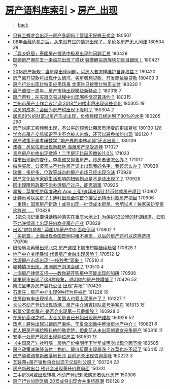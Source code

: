 [房产语料库索引](../../README.md)  > [房产_出现](房产_出现.md)
====
> [back](../README.md)

- [只有工蜂才会出现一房产多卵吗？管理不好蜂王也会](http://jkwz.applinzi.com/ittc/7100315421435757574.html#%E5%8F%AA%E6%9C%89%E5%B7%A5%E8%9C%82%E6%89%8D%E4%BC%9A%E5%87%BA%E7%8E%B0%E4%B8%80%E6%88%BF%E4%BA%A7%E5%A4%9A%E5%8D%B5%E5%90%97%EF%BC%9F%E7%AE%A1%E7%90%86%E4%B8%8D%E5%A5%BD%E8%9C%82%E7%8E%8B%E4%B9%9F%E4%BC%9A) 180507  
- [08年金融危机之后，从来没有过的情况出现了，多伦多房产无人问津](http://jkwz.applinzi.com/ittc/7099260139729323014.html#08%E5%B9%B4%E9%87%91%E8%9E%8D%E5%8D%B1%E6%9C%BA%E4%B9%8B%E5%90%8E%EF%BC%8C%E4%BB%8E%E6%9D%A5%E6%B2%A1%E6%9C%89%E8%BF%87%E7%9A%84%E6%83%85%E5%86%B5%E5%87%BA%E7%8E%B0%E4%BA%86%EF%BC%8C%E5%A4%9A%E4%BC%A6%E5%A4%9A%E6%88%BF%E4%BA%A7%E6%97%A0%E4%BA%BA%E9%97%AE%E6%B4%A5) 180504 *38* 
- [「异乡好居」泰国房产投资中极易出现的问题汇总](http://jkwz.applinzi.com/ittc/7096989209980306449.html#%E3%80%8C%E5%BC%82%E4%B9%A1%E5%A5%BD%E5%B1%85%E3%80%8D%E6%B3%B0%E5%9B%BD%E6%88%BF%E4%BA%A7%E6%8A%95%E8%B5%84%E4%B8%AD%E6%9E%81%E6%98%93%E5%87%BA%E7%8E%B0%E7%9A%84%E9%97%AE%E9%A2%98%E6%B1%87%E6%80%BB) 180428  
- [邯郸房产圈在五一来临前出现了盛状 特警醒买房族切勿盲目跟风！](http://jkwz.applinzi.com/ittc/7096777708971492368.html#%E9%82%AF%E9%83%B8%E6%88%BF%E4%BA%A7%E5%9C%88%E5%9C%A8%E4%BA%94%E4%B8%80%E6%9D%A5%E4%B8%B4%E5%89%8D%E5%87%BA%E7%8E%B0%E4%BA%86%E7%9B%9B%E7%8A%B6+%E7%89%B9%E8%AD%A6%E9%86%92%E4%B9%B0%E6%88%BF%E6%97%8F%E5%88%87%E5%8B%BF%E7%9B%B2%E7%9B%AE%E8%B7%9F%E9%A3%8E%EF%BC%81) 180427 *13* 
- [2018房产新规：当房屋出现问题，买房人要怎样维护自身权益？](http://jkwz.applinzi.com/ittc/7094061788771648523.html#2018%E6%88%BF%E4%BA%A7%E6%96%B0%E8%A7%84%EF%BC%9A%E5%BD%93%E6%88%BF%E5%B1%8B%E5%87%BA%E7%8E%B0%E9%97%AE%E9%A2%98%EF%BC%8C%E4%B9%B0%E6%88%BF%E4%BA%BA%E8%A6%81%E6%80%8E%E6%A0%B7%E7%BB%B4%E6%8A%A4%E8%87%AA%E8%BA%AB%E6%9D%83%E7%9B%8A%EF%BC%9F) 180420  
- [房产离开贷款将出现什么情况，买房者想贷款，开发商依靠贷款](http://jkwz.applinzi.com/ittc/7089719076060660743.html#%E6%88%BF%E4%BA%A7%E7%A6%BB%E5%BC%80%E8%B4%B7%E6%AC%BE%E5%B0%86%E5%87%BA%E7%8E%B0%E4%BB%80%E4%B9%88%E6%83%85%E5%86%B5%EF%BC%8C%E4%B9%B0%E6%88%BF%E8%80%85%E6%83%B3%E8%B4%B7%E6%AC%BE%EF%BC%8C%E5%BC%80%E5%8F%91%E5%95%86%E4%BE%9D%E9%9D%A0%E8%B4%B7%E6%AC%BE) 180409 *3* 
- [房产行业出现比特币应用场景 卖家称只接受比特币支付](http://jkwz.applinzi.com/ittc/7086292634803110922.html#%E6%88%BF%E4%BA%A7%E8%A1%8C%E4%B8%9A%E5%87%BA%E7%8E%B0%E6%AF%94%E7%89%B9%E5%B8%81%E5%BA%94%E7%94%A8%E5%9C%BA%E6%99%AF+%E5%8D%96%E5%AE%B6%E7%A7%B0%E5%8F%AA%E6%8E%A5%E5%8F%97%E6%AF%94%E7%89%B9%E5%B8%81%E6%94%AF%E4%BB%98) 180330 *1* 
- [最严调控一周年，房产市场出现哪些新特点？](http://jkwz.applinzi.com/ittc/7081923013576754183.html#%E6%9C%80%E4%B8%A5%E8%B0%83%E6%8E%A7%E4%B8%80%E5%91%A8%E5%B9%B4%EF%BC%8C%E6%88%BF%E4%BA%A7%E5%B8%82%E5%9C%BA%E5%87%BA%E7%8E%B0%E5%93%AA%E4%BA%9B%E6%96%B0%E7%89%B9%E7%82%B9%EF%BC%9F) 180318 *7* 
- [房产百科：在买房交易过程中出现哪些情况算违约？](http://jkwz.applinzi.com/ittc/7080798293758313478.html#%E6%88%BF%E4%BA%A7%E7%99%BE%E7%A7%91%EF%BC%9A%E5%9C%A8%E4%B9%B0%E6%88%BF%E4%BA%A4%E6%98%93%E8%BF%87%E7%A8%8B%E4%B8%AD%E5%87%BA%E7%8E%B0%E5%93%AA%E4%BA%9B%E6%83%85%E5%86%B5%E7%AE%97%E8%BF%9D%E7%BA%A6%EF%BC%9F) 180315  
- [兰州市房产工作会议定调 2018兰州楼市将出现这些变化](http://jkwz.applinzi.com/ittc/7077132786362483729.html#%E5%85%B0%E5%B7%9E%E5%B8%82%E6%88%BF%E4%BA%A7%E5%B7%A5%E4%BD%9C%E4%BC%9A%E8%AE%AE%E5%AE%9A%E8%B0%83+2018%E5%85%B0%E5%B7%9E%E6%A5%BC%E5%B8%82%E5%B0%86%E5%87%BA%E7%8E%B0%E8%BF%99%E4%BA%9B%E5%8F%98%E5%8C%96) 180305 *18* 
- [买房的成本：会因为房产税出现下降吗？](http://jkwz.applinzi.com/ittc/7076675190551741456.html#%E4%B9%B0%E6%88%BF%E7%9A%84%E6%88%90%E6%9C%AC%EF%BC%9A%E4%BC%9A%E5%9B%A0%E4%B8%BA%E6%88%BF%E4%BA%A7%E7%A8%8E%E5%87%BA%E7%8E%B0%E4%B8%8B%E9%99%8D%E5%90%97%EF%BC%9F) 180304 *2* 
- [居民69%的财富以房产形式出现，负债规模已经达到了80%的水平](http://jkwz.applinzi.com/ittc/7066259152349692938.html#%E5%B1%85%E6%B0%9169%25%E7%9A%84%E8%B4%A2%E5%AF%8C%E4%BB%A5%E6%88%BF%E4%BA%A7%E5%BD%A2%E5%BC%8F%E5%87%BA%E7%8E%B0%EF%BC%8C%E8%B4%9F%E5%80%BA%E8%A7%84%E6%A8%A1%E5%B7%B2%E7%BB%8F%E8%BE%BE%E5%88%B0%E4%BA%8680%25%E7%9A%84%E6%B0%B4%E5%B9%B3) 180205 *290* 
- [房产烂尾工程频频出现，不公平的预售让期房市场变的更加紧张](http://jkwz.applinzi.com/ittc/7064466181996413963.html#%E6%88%BF%E4%BA%A7%E7%83%82%E5%B0%BE%E5%B7%A5%E7%A8%8B%E9%A2%91%E9%A2%91%E5%87%BA%E7%8E%B0%EF%BC%8C%E4%B8%8D%E5%85%AC%E5%B9%B3%E7%9A%84%E9%A2%84%E5%94%AE%E8%AE%A9%E6%9C%9F%E6%88%BF%E5%B8%82%E5%9C%BA%E5%8F%98%E7%9A%84%E6%9B%B4%E5%8A%A0%E7%B4%A7%E5%BC%A0) 180130 *128* 
- [学会点房产交易知识至少不会被人忽悠，还可以避免纠纷出现](http://jkwz.applinzi.com/ittc/7060685026608284689.html#%E5%AD%A6%E4%BC%9A%E7%82%B9%E6%88%BF%E4%BA%A7%E4%BA%A4%E6%98%93%E7%9F%A5%E8%AF%86%E8%87%B3%E5%B0%91%E4%B8%8D%E4%BC%9A%E8%A2%AB%E4%BA%BA%E5%BF%BD%E6%82%A0%EF%BC%8C%E8%BF%98%E5%8F%AF%E4%BB%A5%E9%81%BF%E5%85%8D%E7%BA%A0%E7%BA%B7%E5%87%BA%E7%8E%B0) 180120 *1* 
- [房产政策不是考研数学 “地产界的李林老师”还没出现！](http://jkwz.applinzi.com/ittc/7056661892058055696.html#%E6%88%BF%E4%BA%A7%E6%94%BF%E7%AD%96%E4%B8%8D%E6%98%AF%E8%80%83%E7%A0%94%E6%95%B0%E5%AD%A6+%E2%80%9C%E5%9C%B0%E4%BA%A7%E7%95%8C%E7%9A%84%E6%9D%8E%E6%9E%97%E8%80%81%E5%B8%88%E2%80%9D%E8%BF%98%E6%B2%A1%E5%87%BA%E7%8E%B0%EF%BC%81) 180109  
- [澳媒：悉尼住房出现新趋势 海滩房产渐受追捧](http://jkwz.applinzi.com/ittc/7029167180644615184.html#%E6%BE%B3%E5%AA%92%EF%BC%9A%E6%82%89%E5%B0%BC%E4%BD%8F%E6%88%BF%E5%87%BA%E7%8E%B0%E6%96%B0%E8%B6%8B%E5%8A%BF+%E6%B5%B7%E6%BB%A9%E6%88%BF%E4%BA%A7%E6%B8%90%E5%8F%97%E8%BF%BD%E6%8D%A7) 171027  
- [青岛房产价格出现微降！二手房环比前周增长11.0%](http://jkwz.applinzi.com/ittc/7027643363795403793.html#%E9%9D%92%E5%B2%9B%E6%88%BF%E4%BA%A7%E4%BB%B7%E6%A0%BC%E5%87%BA%E7%8E%B0%E5%BE%AE%E9%99%8D%EF%BC%81%E4%BA%8C%E6%89%8B%E6%88%BF%E7%8E%AF%E6%AF%94%E5%89%8D%E5%91%A8%E5%A2%9E%E9%95%BF11.0%25) 171023  
- [楼市出现新的变化，李嘉诚又抛售房产，炒房者该怎么办？](http://jkwz.applinzi.com/ittc/7025548140713870352.html#%E6%A5%BC%E5%B8%82%E5%87%BA%E7%8E%B0%E6%96%B0%E7%9A%84%E5%8F%98%E5%8C%96%EF%BC%8C%E6%9D%8E%E5%98%89%E8%AF%9A%E5%8F%88%E6%8A%9B%E5%94%AE%E6%88%BF%E4%BA%A7%EF%BC%8C%E7%82%92%E6%88%BF%E8%80%85%E8%AF%A5%E6%80%8E%E4%B9%88%E5%8A%9E%EF%BC%9F) 171017  
- [婚后买房，公婆坚决不允许房产证上出现我的名字，我该怎么办？](http://jkwz.applinzi.com/ittc/7018726201512952848.html#%E5%A9%9A%E5%90%8E%E4%B9%B0%E6%88%BF%EF%BC%8C%E5%85%AC%E5%A9%86%E5%9D%9A%E5%86%B3%E4%B8%8D%E5%85%81%E8%AE%B8%E6%88%BF%E4%BA%A7%E8%AF%81%E4%B8%8A%E5%87%BA%E7%8E%B0%E6%88%91%E7%9A%84%E5%90%8D%E5%AD%97%EF%BC%8C%E6%88%91%E8%AF%A5%E6%80%8E%E4%B9%88%E5%8A%9E%EF%BC%9F) 170929  
- [瑞银：多伦多、伦敦等城市的房产市场已经出现泡沫](http://jkwz.applinzi.com/ittc/7018662612802470928.html#%E7%91%9E%E9%93%B6%EF%BC%9A%E5%A4%9A%E4%BC%A6%E5%A4%9A%E3%80%81%E4%BC%A6%E6%95%A6%E7%AD%89%E5%9F%8E%E5%B8%82%E7%9A%84%E6%88%BF%E4%BA%A7%E5%B8%82%E5%9C%BA%E5%B7%B2%E7%BB%8F%E5%87%BA%E7%8E%B0%E6%B3%A1%E6%B2%AB) 170929  
- [房产文化给予家庭生活影响的扭转拐点是不是该出现了？](http://jkwz.applinzi.com/ittc/7018322236514239505.html#%E6%88%BF%E4%BA%A7%E6%96%87%E5%8C%96%E7%BB%99%E4%BA%88%E5%AE%B6%E5%BA%AD%E7%94%9F%E6%B4%BB%E5%BD%B1%E5%93%8D%E7%9A%84%E6%89%AD%E8%BD%AC%E6%8B%90%E7%82%B9%E6%98%AF%E4%B8%8D%E6%98%AF%E8%AF%A5%E5%87%BA%E7%8E%B0%E4%BA%86%EF%BC%9F) 170928  
- [因出现限购政策不能办理房产过户，能否退房](http://jkwz.applinzi.com/ittc/7017546124666340369.html#%E5%9B%A0%E5%87%BA%E7%8E%B0%E9%99%90%E8%B4%AD%E6%94%BF%E7%AD%96%E4%B8%8D%E8%83%BD%E5%8A%9E%E7%90%86%E6%88%BF%E4%BA%A7%E8%BF%87%E6%88%B7%EF%BC%8C%E8%83%BD%E5%90%A6%E9%80%80%E6%88%BF) 170926  
- [早报：苹果拒绝印度政府 App 上架/迪拜出现比特币付款房产项目](http://jkwz.applinzi.com/ittc/7010481562397967377.html#%E6%97%A9%E6%8A%A5%EF%BC%9A%E8%8B%B9%E6%9E%9C%E6%8B%92%E7%BB%9D%E5%8D%B0%E5%BA%A6%E6%94%BF%E5%BA%9C+App+%E4%B8%8A%E6%9E%B6%2F%E8%BF%AA%E6%8B%9C%E5%87%BA%E7%8E%B0%E6%AF%94%E7%89%B9%E5%B8%81%E4%BB%98%E6%AC%BE%E6%88%BF%E4%BA%A7%E9%A1%B9%E7%9B%AE) 170907  
- [比特币可以买房了！迪拜出现全球首个接受比特币付款房产项目](http://jkwz.applinzi.com/ittc/7010195008593069073.html#%E6%AF%94%E7%89%B9%E5%B8%81%E5%8F%AF%E4%BB%A5%E4%B9%B0%E6%88%BF%E4%BA%86%EF%BC%81%E8%BF%AA%E6%8B%9C%E5%87%BA%E7%8E%B0%E5%85%A8%E7%90%83%E9%A6%96%E4%B8%AA%E6%8E%A5%E5%8F%97%E6%AF%94%E7%89%B9%E5%B8%81%E4%BB%98%E6%AC%BE%E6%88%BF%E4%BA%A7%E9%A1%B9%E7%9B%AE) 170906  
- [「重磅」国家房产新政！或将出现一批低成本房屋，合肥试点！独家采访专家这样说……](http://jkwz.applinzi.com/ittc/7007200058729301008.html#%E3%80%8C%E9%87%8D%E7%A3%85%E3%80%8D%E5%9B%BD%E5%AE%B6%E6%88%BF%E4%BA%A7%E6%96%B0%E6%94%BF%EF%BC%81%E6%88%96%E5%B0%86%E5%87%BA%E7%8E%B0%E4%B8%80%E6%89%B9%E4%BD%8E%E6%88%90%E6%9C%AC%E6%88%BF%E5%B1%8B%EF%BC%8C%E5%90%88%E8%82%A5%E8%AF%95%E7%82%B9%EF%BC%81%E7%8B%AC%E5%AE%B6%E9%87%87%E8%AE%BF%E4%B8%93%E5%AE%B6%E8%BF%99%E6%A0%B7%E8%AF%B4%E2%80%A6%E2%80%A6) 170829  
- [【把总书记重要讲话精神落实在重庆大地上】为保护33公里的环湖绿道，云阳不允许绿道上出现任何商业房产产业](http://jkwz.applinzi.com/ittc/7007151870517445649.html#%E3%80%90%E6%8A%8A%E6%80%BB%E4%B9%A6%E8%AE%B0%E9%87%8D%E8%A6%81%E8%AE%B2%E8%AF%9D%E7%B2%BE%E7%A5%9E%E8%90%BD%E5%AE%9E%E5%9C%A8%E9%87%8D%E5%BA%86%E5%A4%A7%E5%9C%B0%E4%B8%8A%E3%80%91%E4%B8%BA%E4%BF%9D%E6%8A%A433%E5%85%AC%E9%87%8C%E7%9A%84%E7%8E%AF%E6%B9%96%E7%BB%BF%E9%81%93%EF%BC%8C%E4%BA%91%E9%98%B3%E4%B8%8D%E5%85%81%E8%AE%B8%E7%BB%BF%E9%81%93%E4%B8%8A%E5%87%BA%E7%8E%B0%E4%BB%BB%E4%BD%95%E5%95%86%E4%B8%9A%E6%88%BF%E4%BA%A7%E4%BA%A7%E4%B8%9A) 170829  
- [出现“财务危机” 英国1/5房产中介面临倒闭](http://jkwz.applinzi.com/ittc/6997234133951317008.html#%E5%87%BA%E7%8E%B0%E2%80%9C%E8%B4%A2%E5%8A%A1%E5%8D%B1%E6%9C%BA%E2%80%9D+%E8%8B%B1%E5%9B%BD1%2F5%E6%88%BF%E4%BA%A7%E4%B8%AD%E4%BB%8B%E9%9D%A2%E4%B8%B4%E5%80%92%E9%97%AD) 170802 *1* 
- [「买房篇」上海出现全国首例只租不卖房，以后的房产还可以这样选择](http://jkwz.applinzi.com/ittc/6987288666488439812.html#%E3%80%8C%E4%B9%B0%E6%88%BF%E7%AF%87%E3%80%8D%E4%B8%8A%E6%B5%B7%E5%87%BA%E7%8E%B0%E5%85%A8%E5%9B%BD%E9%A6%96%E4%BE%8B%E5%8F%AA%E7%A7%9F%E4%B8%8D%E5%8D%96%E6%88%BF%EF%BC%8C%E4%BB%A5%E5%90%8E%E7%9A%84%E6%88%BF%E4%BA%A7%E8%BF%98%E5%8F%AF%E4%BB%A5%E8%BF%99%E6%A0%B7%E9%80%89%E6%8B%A9) 170706  
- [限价地块再曝出现北京 房产调控下钢市短期继续趋强](http://jkwz.applinzi.com/ittc/6984157184232260612.html#%E9%99%90%E4%BB%B7%E5%9C%B0%E5%9D%97%E5%86%8D%E6%9B%9D%E5%87%BA%E7%8E%B0%E5%8C%97%E4%BA%AC+%E6%88%BF%E4%BA%A7%E8%B0%83%E6%8E%A7%E4%B8%8B%E9%92%A2%E5%B8%82%E7%9F%AD%E6%9C%9F%E7%BB%A7%E7%BB%AD%E8%B6%8B%E5%BC%BA) 170628 *1* 
- [地产中介关闭暴增 代表房产金融出现风险？](http://jkwz.applinzi.com/ittc/6966560006081086469.html#%E5%9C%B0%E4%BA%A7%E4%B8%AD%E4%BB%8B%E5%85%B3%E9%97%AD%E6%9A%B4%E5%A2%9E+%E4%BB%A3%E8%A1%A8%E6%88%BF%E4%BA%A7%E9%87%91%E8%9E%8D%E5%87%BA%E7%8E%B0%E9%A3%8E%E9%99%A9%EF%BC%9F) 170512 *12* 
- [沽源房产市场出现“一枝独秀”现象！](http://jkwz.applinzi.com/ittc/6966056998738068485.html#%E6%B2%BD%E6%BA%90%E6%88%BF%E4%BA%A7%E5%B8%82%E5%9C%BA%E5%87%BA%E7%8E%B0%E2%80%9C%E4%B8%80%E6%9E%9D%E7%8B%AC%E7%A7%80%E2%80%9D%E7%8E%B0%E8%B1%A1%EF%BC%81) 170510 *4* 
- [哪种情况出现，澳洲房产泡沫会破？](http://jkwz.applinzi.com/ittc/6965997556403274756.html#%E5%93%AA%E7%A7%8D%E6%83%85%E5%86%B5%E5%87%BA%E7%8E%B0%EF%BC%8C%E6%BE%B3%E6%B4%B2%E6%88%BF%E4%BA%A7%E6%B3%A1%E6%B2%AB%E4%BC%9A%E7%A0%B4%EF%BC%9F) 170510 *4* 
- [上海房产律师支招——教你避开购房中可能出现的陷阱](http://jkwz.applinzi.com/ittc/6965323584867140612.html#%E4%B8%8A%E6%B5%B7%E6%88%BF%E4%BA%A7%E5%BE%8B%E5%B8%88%E6%94%AF%E6%8B%9B%E2%80%94%E2%80%94%E6%95%99%E4%BD%A0%E9%81%BF%E5%BC%80%E8%B4%AD%E6%88%BF%E4%B8%AD%E5%8F%AF%E8%83%BD%E5%87%BA%E7%8E%B0%E7%9A%84%E9%99%B7%E9%98%B1) 170508  
- [如果房市出现了这8种现象，说明你的房产快增值了](http://jkwz.applinzi.com/ittc/6960851941507728389.html#%E5%A6%82%E6%9E%9C%E6%88%BF%E5%B8%82%E5%87%BA%E7%8E%B0%E4%BA%86%E8%BF%998%E7%A7%8D%E7%8E%B0%E8%B1%A1%EF%BC%8C%E8%AF%B4%E6%98%8E%E4%BD%A0%E7%9A%84%E6%88%BF%E4%BA%A7%E5%BF%AB%E5%A2%9E%E5%80%BC%E4%BA%86) 170426 *53* 
- [南海区申办房产委托公证 出现“井喷”](http://jkwz.applinzi.com/ittc/6958592104228979717.html#%E5%8D%97%E6%B5%B7%E5%8C%BA%E7%94%B3%E5%8A%9E%E6%88%BF%E4%BA%A7%E5%A7%94%E6%89%98%E5%85%AC%E8%AF%81+%E5%87%BA%E7%8E%B0%E2%80%9C%E4%BA%95%E5%96%B7%E2%80%9D) 170420  
- [石家庄：房产中介出现9种行为将被罚](http://jkwz.applinzi.com/ittc/6916625790958830597.html#%E7%9F%B3%E5%AE%B6%E5%BA%84%EF%BC%9A%E6%88%BF%E4%BA%A7%E4%B8%AD%E4%BB%8B%E5%87%BA%E7%8E%B09%E7%A7%8D%E8%A1%8C%E4%B8%BA%E5%B0%86%E8%A2%AB%E7%BD%9A) 161228 *10* 
- [住房自有率出现拐点，美国人也爱上买房产了？](http://jkwz.applinzi.com/ittc/6916363341764510725.html#%E4%BD%8F%E6%88%BF%E8%87%AA%E6%9C%89%E7%8E%87%E5%87%BA%E7%8E%B0%E6%8B%90%E7%82%B9%EF%BC%8C%E7%BE%8E%E5%9B%BD%E4%BA%BA%E4%B9%9F%E7%88%B1%E4%B8%8A%E4%B9%B0%E6%88%BF%E4%BA%A7%E4%BA%86%EF%BC%9F) 161227 *1* 
- [长沙不动产登记出现热潮：房产中介通宵排队拿号争客户](http://jkwz.applinzi.com/ittc/6888429402215416837.html#%E9%95%BF%E6%B2%99%E4%B8%8D%E5%8A%A8%E4%BA%A7%E7%99%BB%E8%AE%B0%E5%87%BA%E7%8E%B0%E7%83%AD%E6%BD%AE%EF%BC%9A%E6%88%BF%E4%BA%A7%E4%B8%AD%E4%BB%8B%E9%80%9A%E5%AE%B5%E6%8E%92%E9%98%9F%E6%8B%BF%E5%8F%B7%E4%BA%89%E5%AE%A2%E6%88%B7) 161013 *15* 
- [彩票公司卖房产 是否会出现第一只戴帽股？](http://jkwz.applinzi.com/ittc/6882948089366709252.html#%E5%BD%A9%E7%A5%A8%E5%85%AC%E5%8F%B8%E5%8D%96%E6%88%BF%E4%BA%A7+%E6%98%AF%E5%90%A6%E4%BC%9A%E5%87%BA%E7%8E%B0%E7%AC%AC%E4%B8%80%E5%8F%AA%E6%88%B4%E5%B8%BD%E8%82%A1%EF%BC%9F) 160928 *2* 
- [在房价高涨之时，太仓买房者已开始出现房产维权](http://jkwz.applinzi.com/ittc/6882294461136110597.html#%E5%9C%A8%E6%88%BF%E4%BB%B7%E9%AB%98%E6%B6%A8%E4%B9%8B%E6%97%B6%EF%BC%8C%E5%A4%AA%E4%BB%93%E4%B9%B0%E6%88%BF%E8%80%85%E5%B7%B2%E5%BC%80%E5%A7%8B%E5%87%BA%E7%8E%B0%E6%88%BF%E4%BA%A7%E7%BB%B4%E6%9D%83) 160926 *52* 
- [热点丨避免出现兴麟房产事件，宁夏全面集中整治房地产中介！](http://jkwz.applinzi.com/ittc/6868951734801662980.html#%E7%83%AD%E7%82%B9%E4%B8%A8%E9%81%BF%E5%85%8D%E5%87%BA%E7%8E%B0%E5%85%B4%E9%BA%9F%E6%88%BF%E4%BA%A7%E4%BA%8B%E4%BB%B6%EF%BC%8C%E5%AE%81%E5%A4%8F%E5%85%A8%E9%9D%A2%E9%9B%86%E4%B8%AD%E6%95%B4%E6%B2%BB%E6%88%BF%E5%9C%B0%E4%BA%A7%E4%B8%AD%E4%BB%8B%EF%BC%81) 160821 *6* 
- [老人把房产捐给照料他的敬老院，但此前从未出现的妻女来争房产](http://jkwz.applinzi.com/ittc/6866955738945160196.html#%E8%80%81%E4%BA%BA%E6%8A%8A%E6%88%BF%E4%BA%A7%E6%8D%90%E7%BB%99%E7%85%A7%E6%96%99%E4%BB%96%E7%9A%84%E6%95%AC%E8%80%81%E9%99%A2%EF%BC%8C%E4%BD%86%E6%AD%A4%E5%89%8D%E4%BB%8E%E6%9C%AA%E5%87%BA%E7%8E%B0%E7%9A%84%E5%A6%BB%E5%A5%B3%E6%9D%A5%E4%BA%89%E6%88%BF%E4%BA%A7) 160816 *11* 
- [安平一处房产竟然出现两位房主](http://jkwz.applinzi.com/ittc/6838310619224474629.html#%E5%AE%89%E5%B9%B3%E4%B8%80%E5%A4%84%E6%88%BF%E4%BA%A7%E7%AB%9F%E7%84%B6%E5%87%BA%E7%8E%B0%E4%B8%A4%E4%BD%8D%E6%88%BF%E4%B8%BB) 160531 *13* 
- [《中国房产》社科院：房地产价格明年下半年或再次出现全面下滑](http://jkwz.applinzi.com/ittc/6828692074295460869.html#%E3%80%8A%E4%B8%AD%E5%9B%BD%E6%88%BF%E4%BA%A7%E3%80%8B%E7%A4%BE%E7%A7%91%E9%99%A2%EF%BC%9A%E6%88%BF%E5%9C%B0%E4%BA%A7%E4%BB%B7%E6%A0%BC%E6%98%8E%E5%B9%B4%E4%B8%8B%E5%8D%8A%E5%B9%B4%E6%88%96%E5%86%8D%E6%AC%A1%E5%87%BA%E7%8E%B0%E5%85%A8%E9%9D%A2%E4%B8%8B%E6%BB%91) 160505  
- [房产政策减税降首付！物价、房价反而出现暴涨？连菜也吃不起了](http://jkwz.applinzi.com/ittc/6821319715389441028.html#%E6%88%BF%E4%BA%A7%E6%94%BF%E7%AD%96%E5%87%8F%E7%A8%8E%E9%99%8D%E9%A6%96%E4%BB%98%EF%BC%81%E7%89%A9%E4%BB%B7%E3%80%81%E6%88%BF%E4%BB%B7%E5%8F%8D%E8%80%8C%E5%87%BA%E7%8E%B0%E6%9A%B4%E6%B6%A8%EF%BC%9F%E8%BF%9E%E8%8F%9C%E4%B9%9F%E5%90%83%E4%B8%8D%E8%B5%B7%E4%BA%86) 160415 *12* 
- [房产契税调整新政落地长沙 目前还未出现咨询高峰](http://jkwz.applinzi.com/ittc/6801943024363914244.html#%E6%88%BF%E4%BA%A7%E5%A5%91%E7%A8%8E%E8%B0%83%E6%95%B4%E6%96%B0%E6%94%BF%E8%90%BD%E5%9C%B0%E9%95%BF%E6%B2%99+%E7%9B%AE%E5%89%8D%E8%BF%98%E6%9C%AA%E5%87%BA%E7%8E%B0%E5%92%A8%E8%AF%A2%E9%AB%98%E5%B3%B0) 160223 *3* 
- [互联网+房产销售将会出现千亿级别公司？](http://jkwz.applinzi.com/ittc/547650615249938105.html#%E4%BA%92%E8%81%94%E7%BD%91%2B%E6%88%BF%E4%BA%A7%E9%94%80%E5%94%AE%E5%B0%86%E4%BC%9A%E5%87%BA%E7%8E%B0%E5%8D%83%E4%BA%BF%E7%BA%A7%E5%88%AB%E5%85%AC%E5%8F%B8%EF%BC%9F) 150724 *23* 
- [房产新政出台 预计会出现量升价稳局面](http://jkwz.applinzi.com/ittc/547650611401089907.html#%E6%88%BF%E4%BA%A7%E6%96%B0%E6%94%BF%E5%87%BA%E5%8F%B0+%E9%A2%84%E8%AE%A1%E4%BC%9A%E5%87%BA%E7%8E%B0%E9%87%8F%E5%8D%87%E4%BB%B7%E7%A8%B3%E5%B1%80%E9%9D%A2) 150331  
- [二手房3月或出现转机 不动产登记刺激购房者优化房产](http://jkwz.applinzi.com/ittc/547650611396363261.html#%E4%BA%8C%E6%89%8B%E6%88%BF3%E6%9C%88%E6%88%96%E5%87%BA%E7%8E%B0%E8%BD%AC%E6%9C%BA+%E4%B8%8D%E5%8A%A8%E4%BA%A7%E7%99%BB%E8%AE%B0%E5%88%BA%E6%BF%80%E8%B4%AD%E6%88%BF%E8%80%85%E4%BC%98%E5%8C%96%E6%88%BF%E4%BA%A7) 150306  
- [房产行业加剧洗牌 2015或将出现合并重组高潮](http://jkwz.applinzi.com/ittc/547650611386717428.html#%E6%88%BF%E4%BA%A7%E8%A1%8C%E4%B8%9A%E5%8A%A0%E5%89%A7%E6%B4%97%E7%89%8C+2015%E6%88%96%E5%B0%86%E5%87%BA%E7%8E%B0%E5%90%88%E5%B9%B6%E9%87%8D%E7%BB%84%E9%AB%98%E6%BD%AE) 150128 *9* 
